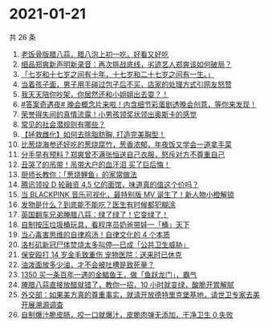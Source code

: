 # 2021-01-21

共 26 条

<!-- BEGIN ZHIHUVIDEO -->
<!-- 最后更新时间 Thu Jan 21 2021 14:34:09 GMT+0800 (CST) -->
1. [老饭骨版腊八蒜，腊八泡上初一吃，好看又好吃](https://www.zhihu.com/zvideo/1335279938270445569)
1. [细品郑爽新声明新录音：再次挑战底线，劣迹艺人郑爽该如何破局？](https://www.zhihu.com/zvideo/1335302422680178688)
1. [「七岁和十七岁之间有十年，十七岁和二十七岁之间有一生。」](https://www.zhihu.com/zvideo/1334934556407517184)
1. [当着孩子面，男子用手碰过包子后不买，店家的处理方式引网友怒赞](https://www.zhihu.com/zvideo/1335256485148700672)
1. [我天天陪你吵架，你居然还和小姐姐出去耍？！](https://www.zhihu.com/zvideo/1335241610654060544)
1. [#答案奇遇夜# 晚会概念片来啦！内含细节彩蛋剧透晚会创意，等你来发现！](https://www.zhihu.com/zvideo/1335524479846850561)
1. [荣誉得失间的真情流露！小男孩领奖状领出奥斯卡的感觉](https://www.zhihu.com/zvideo/1335540658316787712)
1. [常见的社会潜规则有哪些？](https://www.zhihu.com/zvideo/1335277484997840896)
1. [【拯救雌化】如何去除脂肪胸, 打造完美胸型！](https://www.zhihu.com/zvideo/1335235859868434432)
1. [比葱烧海参还好吃的葱烧腐竹，葱香浓郁，年夜饭又学会一道拿手菜](https://www.zhihu.com/zvideo/1335523692655841280)
1. [分手早有预料？郑爽曾不满张恒送自己衣服，怒斥对方不尊重自己](https://www.zhihu.com/zvideo/1334611882703962112)
1. [丑哭了的吊带！吊带大户的血汗泪  买了巨后悔！](https://www.zhihu.com/zvideo/1334518957689282560)
1. [厨师长教你：「葱烧鲤鱼」的家常做法](https://www.zhihu.com/zvideo/1335533941554774016)
1. [腾讯领投 D 轮融资 4.5 亿的面馆，味道真的值这个价吗？](https://www.zhihu.com/zvideo/1335251354567557120)
1. [当 BLACKPINK 音乐可视化，最特别版 MV 诞生了！新人物小橙解锁](https://www.zhihu.com/zvideo/1335187869208326144)
1. [发物是什么？到底能不能吃？医生有时候都犯糊涂](https://www.zhihu.com/zvideo/1335210216569233408)
1. [英国翻车兄弟腌腊八蒜：绿了绿了！它变绿了！](https://www.zhihu.com/zvideo/1335297955184283648)
1. [自制按压垃圾桶玩具，看程序员奶爸带娃一「桶」天下](https://www.zhihu.com/zvideo/1335261065748623360)
1. [当心毒害思维的自律鸡汤！自律文化的 4 个本质](https://www.zhihu.com/zvideo/1334857413942472704)
1. [洛杉矶新冠尸体焚烧太多叫停—已成「公共卫生威胁」](https://www.zhihu.com/zvideo/1335204487246307328)
1. [保安殴打 14 岁金毛致重伤 宠物医院：送来时已休克](https://www.zhihu.com/zvideo/1334468096191840256)
1. [油泼面放多少油，才不会被吐槽是致死量？](https://www.zhihu.com/zvideo/1335278783952752640)
1. [1350 买一条百年一遇的金鲳鱼王，做「鱼跃龙门」，霸气](https://www.zhihu.com/zvideo/1334661533368614912)
1. [腌腊八蒜直接放醋就错了，教你一招，10 小时就变绿，酸脆开胃解腻](https://www.zhihu.com/zvideo/1335199196937953280)
1. [外交部：如果美方真的尊重事实，就请开放德特里克堡基地，请世卫专家去美开展溯源调查](https://www.zhihu.com/zvideo/1334997835197685760)
1. [自制爆汁脆皮肠，咬一口就爆汁，皮脆肉弹无添加，干净卫生 0 失败](https://www.zhihu.com/zvideo/1333896504214097920)
<!-- END ZHIHUVIDEO -->
